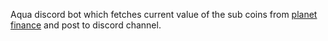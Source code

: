 Aqua discord bot which fetches current value of the sub coins from [planet finance](https://app.planet.finance) and post to discord channel.
